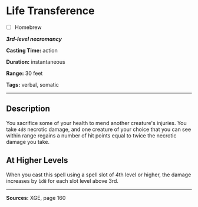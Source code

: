 # Life Transference

- [ ] Homebrew

***3rd-level necromancy***

**Casting Time:** action

**Duration:** instantaneous

**Range:** 30 feet

**Tags:** verbal, somatic

---

## Description
You sacrifice some of your health to mend another creature's injuries.
You take `4d8` necrotic damage, and one creature of your choice that you can see within range regains a number of hit points equal to twice the necrotic damage you take.

## At Higher Levels
When you cast this spell using a spell slot of 4th level or higher, the damage increases by `1d8` for each slot level above 3rd.

---

**Sources:** XGE, page 160
